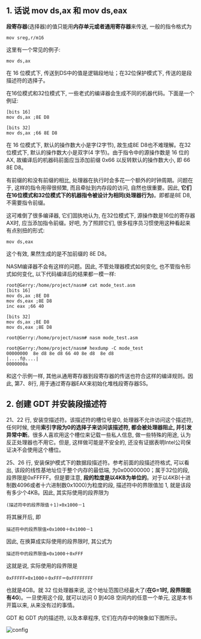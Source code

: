 ## 1. 话说 mov ds,ax 和 mov ds,eax

**段寄存器**(选择器)的值只能用**内存单元或者通用寄存器**来传送, 一般的指令格式为

```
mov sreg,r/m16
```

这里有一个常见的例子: 

```
mov ds,ax
```

在 16 位模式下, 传送到DS中的值是逻辑段地址；在32位保护模式下, 传送的是段描述符的选择子。

在16位模式和32位模式下, 一些老式的编译器会生成不同的机器代码。下面是一个例证: 

```
[bits 16]
mov ds,ax ;8E D8

[bits 32]
mov ds,ax ;66 8E D8
```

在 16 位模式下, 默认的操作数大小是字(2字节), 故生成8E D8也不难理解。在32位模式下, 默认的操作数大小是双字(4 字节)。由于指令中的源操作数是 16 位的 AX, 故编译后的机器码前面应当添加前缀 0x66 以反转默认的操作数大小, 即 66 8E D8。

有前缀的和没有前缀的相比, 处理器在执行时会多花一个额外的时钟周期。问题在于, 这样的指令用得很频繁, 而且牵扯到内存段的访问, 自然也很重要。因此, **它们在16位模式和32位模式下的机器指令被设计为相同(处理器行为)**。即都是8E D8, 不需要指令前缀。

这可难倒了很多编译器, 它们固执地认为, 在32位模式下, 源操作数是16位的寄存器AX时, 应当添加指令前缀。好吧, 为了照顾它们, 很多程序员习惯使用这种看起来有点别扭的形式: 

```
mov ds,eax
```

这个有效, 果然生成的是不加前缀的 8E D8。

NASM编译器不会有这样的问题。因此, 不管处理器模式如何变化, 也不管指令形式如何变化, 以下代码编译后的结果都一模一样: 

```
root@Gerry:/home/project/nasm# cat mode_test.asm 
[bits 16]
mov ds,ax ;8E D8
mov ds,eax ;8E D8
inc eax ;66 40

[bits 32]
mov ds,ax ;8E D8
mov ds,eax ;8E D8

root@Gerry:/home/project/nasm# nasm mode_test.asm

root@Gerry:/home/project/nasm# hexdump -C mode_test
00000000  8e d8 8e d8 66 40 8e d8  8e d8                    |....f@....|
0000000a
```

和这个示例一样, 其他从通用寄存器到段寄存器的传送也符合这样的编译规则。因此, 第7、8行, 用于通过寄存器EAX来初始化堆栈段寄存器SS。

## 2. 创建 GDT 并安装段描述符

21、22 行, 安装空描述符。该描述符的槽位号是0, 处理器不允许访问这个描述符, 任何时候, 使用**索引字段为0的选择子来访问该描述符, 都会被处理器阻止, 并引发异常中断**。很多人喜欢用这个槽位来记载一些私人信息, 做一些特殊的用途, 认为反正处理器也不用它。但是, 这样做可能是不安全的, 还没有证据表明Intel公司保证决不会使用这个槽位。

25、26 行, 安装保护模式下的数据段描述符。参考前面的段描述符格式, 可以看出, 该段的线性基地址位于整个内存的最低端, 为0x00000000；属于32位的段, 段界限是0xFFFFF。但是要注意, **段的粒度是以4KB为单位的**。对于以4KB(十进制数4096或者十六进制数0x1000)为粒度的段, 描述符中的界限值加 1, 就是该段有多少个4KB。因此, 其实际使用的段界限为

```
(描述符中的段界限值＋1)×0x1000－1
```

将其展开后, 即
```
描述符中的段界限值×0x1000＋0x1000－1
```
因此, 在换算成实际使用的段界限时, 其公式为

```
描述符中的段界限值×0x1000＋0xFFF
```
这就是说, 实际使用的段界限是

```
0xFFFFF×0x1000＋0xFFF＝0xFFFFFFFF
```

也就是4GB。就 32 位处理器来说, 这个地址范围已经最大了(**在G=1时, 段界限能有4G**)。一旦使用这个段, 就可以访问 0 到4GB 空间内的任意一个单元, 这是本书开篇以来, 从来没有过的事情。


GDT 和 GDT 内的描述符, 以及本章程序, 它们在内存中的映象如下图所示。

![config](images/3.png)

